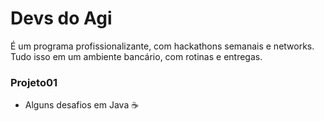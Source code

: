# Devs do Agi
É um programa profissionalizante, com hackathons semanais e networks. Tudo isso em um ambiente bancário, com rotinas e entregas.

### Projeto01
- Alguns desafios em Java ☕

